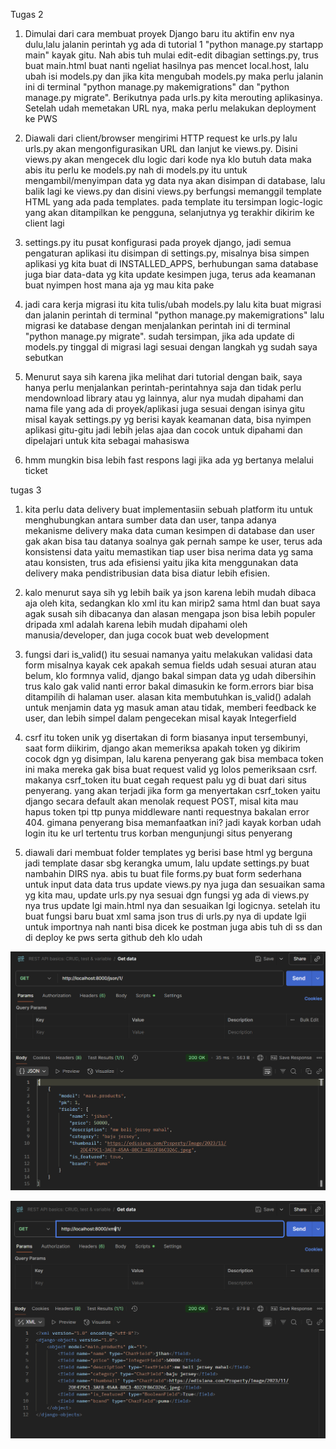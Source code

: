 Tugas 2
1. Dimulai dari cara membuat proyek Django baru itu aktifin env nya dulu,lalu jalanin perintah yg ada di tutorial 1 "python manage.py startapp main" kayak gitu. Nah abis tuh mulai edit-edit dibagian settings.py, trus buat main.html buat nanti ngeliat hasilnya pas mencet local.host, lalu ubah isi models.py dan jika kita mengubah models.py maka perlu jalanin ini di terminal "python manage.py makemigrations" dan "python manage.py migrate". Berikutnya pada urls.py kita merouting aplikasinya. Setelah udah memetakan URL nya, maka perlu melakukan deployment ke PWS

2. Diawali dari client/browser mengirimi HTTP request ke urls.py lalu urls.py akan mengonfigurasikan URL dan lanjut ke views.py. Disini views.py akan mengecek dlu logic dari kode nya klo butuh data maka abis itu perlu ke models.py nah di models.py itu untuk mengambil/menyimpan data yg data nya akan disimpan di database, lalu balik lagi ke views.py dan disini views.py berfungsi memanggil template HTML yang ada pada templates. pada template itu tersimpan logic-logic yang akan ditampilkan ke pengguna, selanjutnya yg terakhir dikirim ke client lagi

3. settings.py itu pusat konfigurasi pada proyek django, jadi semua pengaturan aplikasi itu disimpan di settings.py, misalnya bisa simpen aplikasi yg kita buat di INSTALLED_APPS, berhubungan sama database juga biar data-data yg kita update kesimpen juga, terus ada keamanan buat nyimpen host mana aja yg mau kita pake

4. jadi cara kerja migrasi itu kita tulis/ubah models.py lalu kita buat migrasi dan jalanin perintah di terminal "python manage.py makemigrations" lalu migrasi ke database dengan menjalankan perintah ini  di terminal "python manage.py migrate". sudah tersimpan, jika ada update di models.py tinggal di migrasi lagi sesuai dengan langkah yg sudah saya sebutkan

5. Menurut saya sih karena jika melihat dari tutorial dengan baik, saya hanya perlu menjalankan perintah-perintahnya saja dan tidak perlu  mendownload library atau yg lainnya, alur nya mudah dipahami dan nama file yang ada di proyek/aplikasi juga sesuai dengan isinya gitu misal kayak settings.py yg berisi kayak keamanan data, bisa nyimpen aplikasi gitu-gitu jadi lebih jelas ajaa dan cocok untuk dipahami dan dipelajari untuk kita sebagai mahasiswa

6. hmm mungkin bisa lebih fast respons lagi jika ada yg bertanya melalui ticket

tugas 3
1. kita perlu data delivery buat implementasiin sebuah platform itu untuk menghubungkan antara sumber data dan user, tanpa adanya mekanisme delivery maka data cuman kesimpen di database dan user gak akan bisa tau datanya soalnya gak pernah sampe ke user, terus ada konsistensi data yaitu memastikan tiap user bisa nerima data yg sama atau konsisten, trus ada efisiensi yaitu jika kita menggunakan data delivery maka pendistribusian data bisa diatur lebih efisien.

2. kalo menurut saya sih yg lebih baik ya json karena lebih mudah dibaca aja oleh kita, sedangkan klo xml itu kan mirip2 sama html dan buat saya agak susah sih dibacanya dan alasan mengapa json bisa lebih populer dripada xml adalah karena lebih mudah dipahami oleh manusia/developer, dan juga cocok buat web development

3. fungsi dari is_valid() itu sesuai namanya yaitu melakukan validasi data form misalnya kayak cek apakah semua fields udah sesuai aturan atau belum, klo formnya valid, django bakal simpan data yg udah dibersihin trus kalo gak valid nanti error bakal dimasukin ke form.errors biar bisa ditampilih di halaman user. alasan kita membutuhkan is_valid() adalah untuk menjamin data yg masuk aman atau tidak, memberi feedback ke user, dan lebih simpel dalam pengecekan misal kayak Integerfield

4. csrf itu token unik yg disertakan di form biasanya input tersembunyi, saat form diikirim, django akan memeriksa apakah token yg dikirim cocok dgn yg disimpan, lalu karena penyerang gak bisa membaca token ini maka mereka gak bisa buat request valid yg lolos pemeriksaan csrf. makanya csrf_token itu buat cegah request palu yg di buat dari situs penyerang. yang akan terjadi jika form ga menyertakan csrf_token yaitu django secara default akan menolak request POST, misal kita mau hapus token tpi ttp punya middleware nanti requestnya bakalan error 404. gimana penyerang bisa memanfaatkan ini? jadi kayak korban udah login itu ke url  tertentu trus korban mengunjungi situs penyerang 


5. diawali dari membuat folder templates yg berisi base html yg berguna jadi template dasar sbg kerangka umum, lalu update settings.py buat nambahin DIRS nya. abis tu buat file forms.py buat form sederhana untuk input data data trus update views.py nya juga dan sesuaikan sama yg kita mau, update urls.py nya sesuai dgn fungsi yg ada di views.py nya trus update lgi main.html nya dan sesuaikan lgi logicnya. setelah itu buat fungsi baru buat xml sama json trus di urls.py nya di update lgii untuk importnya nah nanti bisa dicek ke postman juga abis tuh di ss dan di deploy ke pws serta github deh klo udah

![alt text](<Screenshot 2025-09-16 003339.png>)

![alt text](<Screenshot 2025-09-16 003408.png>)

